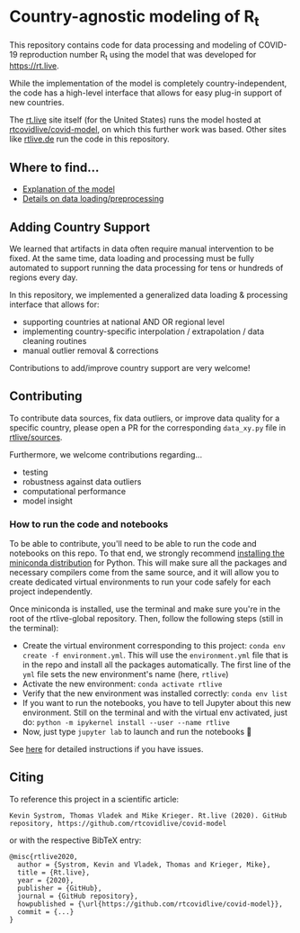 # Country-agnostic modeling of R<sub>t</sub>
This repository contains code for data processing and modeling of COVID-19 reproduction number R<sub>t</sub>
using the model that was developed for https://rt.live.

While the implementation of the model is completely country-independent, the code has a high-level interface that allows
for easy plug-in support of new countries.

The [rt.live](https://rt.live) site itself (for the United States) runs the model hosted at [rtcovidlive/covid-model](https://github.com/rtcovidlive/covid-model), on which this further work was based. Other sites like [rtlive.de](https://rtlive.de) run the code in this repository.

## Where to find...
+ [Explanation of the model](notebooks/Tutorial_model.ipynb)
+ [Details on data loading/preprocessing](notebooks/Tutorial_dataloading.ipynb)


## Adding Country Support
We learned that artifacts in data often require manual intervention to be fixed.
At the same time, data loading and processing must be fully automated to support running the data processing
for tens or hundreds of regions every day.

In this repository, we implemented a generalized data loading & processing interface that allows for:
+ supporting countries at national AND OR regional level
+ implementing country-specific interpolation / extrapolation / data cleaning routines
+ manual outlier removal & corrections

Contributions to add/improve country support are very welcome!

## Contributing
To contribute data sources, fix data outliers, or improve data quality for a specific country,
please open a PR for the corresponding `data_xy.py` file in [rtlive/sources](rtlive/sources).

Furthermore, we welcome contributions regarding...
+ testing
+ robustness against data outliers
+ computational performance
+ model insight

### How to run the code and notebooks
To be able to contribute, you'll need to be able to run the code and notebooks on this repo. To that end, we strongly recommend [installing the miniconda distribution](https://docs.conda.io/en/latest/miniconda.html) for Python. This will make sure all the packages and necessary compilers come from the same source, and it will allow you to create dedicated virtual environments to run your code safely for each project independently.

Once miniconda is installed, use the terminal and make sure you're in the root of the rtlive-global repository. Then, follow the following steps (still in the terminal):

- Create the virtual environment corresponding to this project: `conda env create -f environment.yml`. This will use the `environment.yml` file that is in the repo and install all the packages automatically. The first line of the `yml` file sets the new environment's name (here, `rtlive`)
- Activate the new environment: `conda activate rtlive`
- Verify that the new environment was installed correctly: `conda env list`
- If you want to run the notebooks, you have to tell Jupyter about this new environment. Still on the terminal and with the virtual env activated, just do: `python -m ipykernel install --user --name rtlive`
- Now, just type `jupyter lab` to launch and run the notebooks :tada:

See [here](https://docs.conda.io/projects/conda/en/latest/user-guide/tasks/manage-environments.html#creating-an-environment-from-an-environment-yml-file) for detailed instructions if you have issues.

## Citing
To reference this project in a scientific article:
```
Kevin Systrom, Thomas Vladek and Mike Krieger. Rt.live (2020). GitHub repository, https://github.com/rtcovidlive/covid-model
```
or with the respective BibTeX entry:
```
@misc{rtlive2020,
  author = {Systrom, Kevin and Vladek, Thomas and Krieger, Mike},
  title = {Rt.live},
  year = {2020},
  publisher = {GitHub},
  journal = {GitHub repository},
  howpublished = {\url{https://github.com/rtcovidlive/covid-model}},
  commit = {...}
}
```
